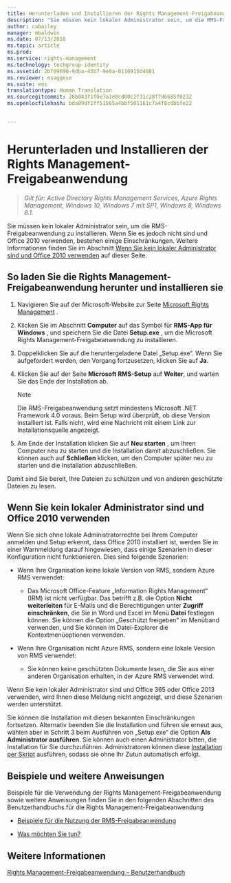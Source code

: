 ```yaml
---
title: Herunterladen und Installieren der Rights Management-Freigabeanwendung | Azure RMS
description: "Sie müssen kein lokaler Administrator sein, um die RMS-Freigabeanwendung zu installieren. Wenn Sie es jedoch nicht sind und Office 2010 verwenden, bestehen einige Einschränkungen. Weitere Informationen finden Sie im Abschnitt „Wenn Sie kein lokaler Administrator sind und Office 2010 verwenden“ auf dieser Seite."
author: cabailey
manager: mbaldwin
ms.date: 07/13/2016
ms.topic: article
ms.prod: 
ms.service: rights-management
ms.technology: techgroup-identity
ms.assetid: 2bf09690-9dba-43b7-9e0a-0110915d4081
ms.reviewer: esaggese
ms.suite: ems
translationtype: Human Translation
ms.sourcegitcommit: 26b043f1f9e7a1e0cd00c2f31c28f7d6685f0232
ms.openlocfilehash: bda09df1ff51565a4bbf501161c7a4f8cdbbfe22


---
```


# Herunterladen und Installieren der Rights Management-Freigabeanwendung

>*Gilt für: Active Directory Rights Management Services, Azure Rights Management, Windows 10, Windows 7 mit SP1, Windows 8, Windows 8.1.*

Sie müssen kein lokaler Administrator sein, um die RMS-Freigabeanwendung zu installieren. Wenn Sie es jedoch nicht sind und Office 2010 verwenden, bestehen einige Einschränkungen. Weitere Informationen finden Sie im Abschnitt [Wenn Sie kein lokaler Administrator sind und Office 2010 verwenden](#if-you-are-not-a-local-administrator-and-use-office-2010) auf dieser Seite.

## So laden Sie die Rights Management-Freigabeanwendung herunter und installieren sie

1.  Navigieren Sie auf der Microsoft-Website zur Seite [Microsoft Rights Management](http://go.microsoft.com/fwlink/?LinkId=303970) .

2.  Klicken Sie im Abschnitt **Computer** auf das Symbol für **RMS-App für Windows** , und speichern Sie die Datei **Setup.exe** , um die Microsoft Rights Management-Freigabeanwendung zu installieren.

3.  Doppelklicken Sie auf die heruntergeladene Datei „Setup.exe“. Wenn Sie aufgefordert werden, den Vorgang fortzusetzen, klicken Sie auf **Ja**.

4.  Klicken Sie auf der Seite **Microsoft RMS-Setup** auf **Weiter**, und warten Sie das Ende der Installation ab.

    > [!NOTE]
    > Die RMS-Freigabeanwendung setzt mindestens Microsoft .NET Framework 4.0 voraus. Beim Setup wird überprüft, ob diese Version installiert ist. Falls nicht, wird eine Nachricht mit einem Link zur Installationsquelle angezeigt.

5.  Am Ende der Installation klicken Sie auf **Neu starten** , um Ihren Computer neu zu starten und die Installation damit abzuschließen. Sie können auch auf **Schließen** klicken, um den Computer später neu zu starten und die Installation abzuschließen.

Damit sind Sie bereit, Ihre Dateien zu schützen und von anderen geschützte Dateien zu lesen.

## Wenn Sie kein lokaler Administrator sind und Office 2010 verwenden
Wenn Sie sich ohne lokale Administratorrechte bei Ihrem Computer anmelden und Setup erkennt, dass Office 2010 installiert ist, werden Sie in einer Warnmeldung darauf hingewiesen, dass einige Szenarien in dieser Konfiguration nicht funktionieren. Dies sind folgende Szenarien:

-   Wenn Ihre Organisation keine lokale Version von RMS, sondern Azure RMS verwendet:

    -   Das Microsoft Office-Feature „Information Rights Management“ (IRM) ist nicht verfügbar. Das betrifft z.B. die Option **Nicht weiterleiten** für E-Mails und die Berechtigungen unter **Zugriff einschränken**, die Sie in Word und Excel im Menü **Datei** festlegen können. Sie können die Option „Geschützt freigeben“ im Menüband verwenden, und Sie können im Datei-Explorer die Kontextmenüoptionen verwenden.

-   Wenn Ihre Organisation nicht Azure RMS, sondern eine lokale Version von RMS verwendet:

    -   Sie können keine geschützten Dokumente lesen, die Sie aus einer anderen Organisation erhalten, in der Azure RMS verwendet wird.

Wenn Sie kein lokaler Administrator sind und Office 365 oder Office 2013 verwenden, wird Ihnen diese Meldung nicht angezeigt, und diese Szenarien werden unterstützt.

Sie können die Installation mit diesen bekannten Einschränkungen fortsetzen. Alternativ beenden Sie die Installation und führen sie erneut aus, wählen aber in Schritt 3 beim Ausführen von „Setup.exe“ die Option **Als Administrator ausführen**. Sie können auch einen Administrator bitten, die Installation für Sie durchzuführen. Administratoren können diese [Installation per Skript](sharing-app-admin-guide.md#automatic-deployment-for-the-microsoft-rights-management-sharing-application) ausführen, sodass sie ohne Ihr Zutun automatisch erfolgt.

## Beispiele und weitere Anweisungen
Beispiele für die Verwendung der Rights Management-Freigabeanwendung sowie weitere Anweisungen finden Sie in den folgenden Abschnitten des Benutzerhandbuchs für die Rights Management-Freigabeanwendung

-   [Beispiele für die Nutzung der RMS-Freigabeanwendung](sharing-app-user-guide.md#examples-for-using-the-rms-sharing-application)

-   [Was möchten Sie tun?](sharing-app-user-guide.md#what-do-you-want-to-do)

## Weitere Informationen
[Rights Management-Freigabeanwendung – Benutzerhandbuch](sharing-app-user-guide.md)




<!--HONumber=Aug16_HO4-->


